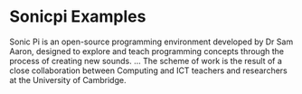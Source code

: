 # Sonicpi Examples
Sonic Pi is an open-source programming environment developed by Dr Sam Aaron, designed to explore and teach programming concepts through the process of creating new sounds. ... The scheme of work is the result of a close collaboration between Computing and ICT teachers and researchers at the University of Cambridge.
